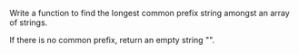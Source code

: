 


Write a function to find the longest common prefix string amongst an array of strings.

If there is no common prefix, return an empty string "".


